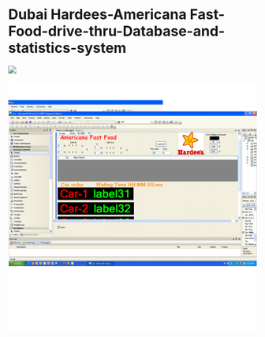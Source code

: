# Dubai Hardees-Americana Fast-Food-drive-thru-Database-and-statistics-system

![](https://github.com/emilkaram/Dubai-Hardees-Americana-Fast-Food-drive-thru-Database-and-statistics-system/blob/master/images/h2.png)


![](https://github.com/emilkaram/Dubai-Hardees-Americana-Fast-Food-drive-thru-Database-and-statistics-collection-system/blob/master/images/hrd.png)
